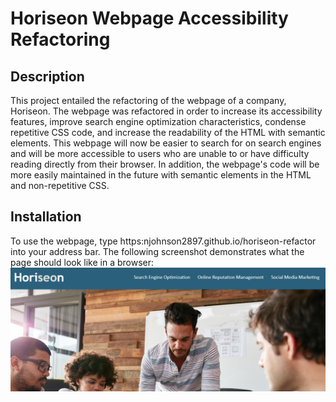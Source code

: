 # Horiseon Webpage Accessibility Refactoring

## Description
This project entailed the refactoring of the webpage of a company, Horiseon.  The webpage was refactored in order to increase its accessibility features, improve search engine optimization characteristics, condense repetitive CSS code, and increase the readability of the HTML with semantic elements.  This webpage will now be easier to search for on search engines and will be more accessible to users who are unable to or have difficulty reading directly from their browser.  In addition, the webpage's code will be more easily maintained in the future with semantic elements in the HTML and non-repetitive CSS.

## Installation
To use the webpage, type https:njohnson2897.github.io/horiseon-refactor into your address bar.
The following screenshot demonstrates what the page should look like in a browser:
![horiseon webpage screenshot](./assets/images/horiseon-screenshot.PNG)
